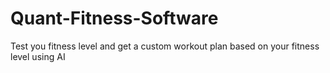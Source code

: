 # Quant-Fitness-Software
Test you fitness level and get a custom workout plan based on your fitness level using AI
